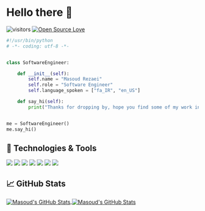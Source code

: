 # Hello there 👋

![visitors](https://visitor-badge.laobi.icu/badge?page_id=mas1996oud.mas1996oud)
[![Open Source Love](https://badges.frapsoft.com/os/v1/open-source.svg?v=102)](https://github.com/ellerbrock/open-source-badge/)


```python
#!/usr/bin/python
# -*- coding: utf-8 -*-


class SoftwareEngineer:

    def __init__(self):
        self.name = "Masoud Rezaei"
        self.role = "Software Engineer"
        self.language_spoken = ["fa_IR", "en_US"]

    def say_hi(self):
        print("Thanks for dropping by, hope you find some of my work interesting.")


me = SoftwareEngineer()
me.say_hi()
```

## 🔧 Technologies & Tools

![](https://img.shields.io/badge/OS-Linux-informational?style=flat&logo=linux&logoColor=white&color=6aa6f8)
![](https://img.shields.io/badge/Editor-VS_Code-informational?style=flat&logo=visual-studio-code&logoColor=white&color=6aa6f8)
![](https://img.shields.io/badge/Code-Python-informational?style=flat&logo=python&logoColor=white&color=6aa6f8)
![](https://img.shields.io/badge/Code-Node.js-informational?style=flat&logo=Node.js&logoColor=white&color=6aa6f8)
![](https://img.shields.io/badge/Code-PHP-informational?style=flat&logo=php&logoColor=white&color=6aa6f8)
![](https://img.shields.io/badge/Code-JavaScript-informational?style=flat&logo=javascript&logoColor=white&color=6aa6f8)
![](https://img.shields.io/badge/Code-Next.js-informational?style=flat&logo=Next.js&logoColor=white&color=6aa6f8)


## &#x1f4c8; GitHub Stats

<a href="https://github.com/mas1996oud/mas1996oud">
  <img align="center" src="https://github-readme-stats.vercel.app/api/top-langs/?username=OxMohsen&hide=html&title_color=6aa6f8&text_color=8a919a&icon_color=6aa6f8&bg_color=22272e" alt="Masoud's GitHub Stats" />
</a>

<a href="https://github.com/mas1996oud/mas1996oud">
  <img align="center" src="https://github-readme-stats.vercel.app/api?username=OxMohsen&show_icons=true&line_height=27&count_private=true&title_color=6aa6f8&text_color=8a919a&icon_color=6aa6f8&bg_color=22272e" alt="Masoud's GitHub Stats" />
</a>

<!-- ## 🏆 GitHub Trophies

[![trophy](https://github-profile-trophy.vercel.app/?username=OxMohsen&theme=nord&column=7)](https://github.com/ryo-ma/github-profile-trophy) -->
